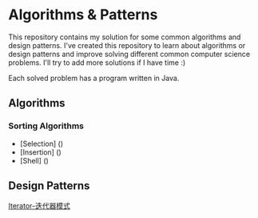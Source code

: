# Algorithms & Patterns

This repository contains my solution for some common algorithms and design patterns. I've created this repository to 
learn about algorithms or design patterns and improve solving different common computer science problems. 
I'll try to add more solutions if I have time :)

Each solved problem has a program written in Java. 

Algorithms
--------

### Sorting Algorithms
* [Selection] ()
* [Insertion] ()
* [Shell] ()



Design Patterns
--------

[Iterator-迭代器模式]()



